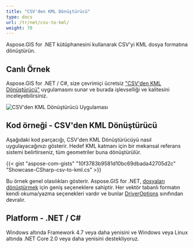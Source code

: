 ```yaml
---
title: "CSV'den KML Dönüştürücü"
type: docs
url: /tr/net/csv-to-kml/
weight: 70
---
```


Aspose.GIS for .NET kütüphanesini kullanarak CSV'yi KML dosya formatına dönüştürün.

## **Canlı Örnek**

Aspose.GIS for .NET / C#, size çevrimiçi ücretsiz ["CSV'den KML Dönüştürücü"](https://products.aspose.app/gis/conversion/csv-to-kml) uygulamasını sunar ve burada işlevselliği ve kalitesini inceleyebilirsiniz.

![CSV'den KML Dönüştürücü Uygulaması](conversion.png)

## **Kod örneği - CSV'den KML Dönüştürücü**

Aşağıdaki kod parçacığı, CSV'den KML Dönüştürücüyü nasıl uygulayacağınızı gösterir. Hedef KML katmanı için bir mekansal referans sistemi belirtirseniz, tüm geometriler buna dönüştürülür. 

{{< gist "aspose-com-gists" "10f3783b9581d10bc69dbada42705d2c" "Showcase-CSharp-csv-to-kml.cs" >}}

Bu örnek genel olasılıkları gösterir. Aspose.GIS for .NET, [dosyaları dönüştürmek](https://docs.aspose.com/gis/net/vector-layers/) için geniş seçeneklere sahiptir. Her vektör tabanlı formatın kendi okuma/yazma seçenekleri vardır ve bunlar [DriverOptions](https://reference.aspose.com/gis/net/aspose.gis/driveroptions) sınıfından devralır.

## **Platform - .NET / C#**

Windows altında Framework 4.7 veya daha yenisini ve Windows veya Linux altında .NET Core 2.0 veya daha yenisini destekliyoruz.

